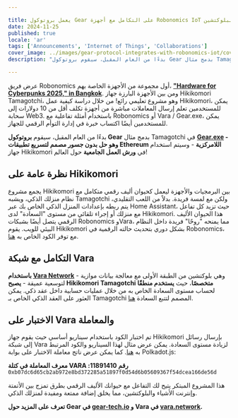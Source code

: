 ```yaml
---

title: يعمل بروتوكول Gear على التكامل مع أجهزة Robonomics IoT لتسريع استخدام وتعلم تقنية البلوكتشين.
date: 2024-11-25
published: true
locale: 'ar'
tags: ['Announcements', 'Internet of Things', 'Collaborations']
cover_image: ../images/gear-protocol-integrates-with-robonomics-iot/cover.webp
description: "بدءًا من العام المقبل، سيقوم بروتوكول Gear بدمج مثال Tamagotchi في Gear.exe - وهو حل بدون جسور مصمم لتسريع تطبيقات Ethereum اللامركزية - وسيتم استخدام جهاز Hikikomori في **ورش العمل الجامعية** حول العالم!"

---
```


عرض فريق Robonomics أول مجموعة من الأجهزة الخاصة بهم، **["Hardware for Cyberpunks 2025," in Bangkok](https://x.com/AIRA_Robonomics/status/1856724439439913110)**. ومن بين الأجهزة البارزة جهاز Hikikomori Tamagotchi، وهو مشروع تعليمي رائع! من خلال دراسة كيفية عمل Hikikomori، يمكن للمستخدمين تعلم إرسال المعاملات مباشرة من أجهزة تكلف أقل من 10 دولارات إلى سحابة Web3. باستخدام أمثلة تفاعلية مع Robonomics أو Vara / Gear.exe، يمكن للمستخدمين أيضًا اكتساب خبرة في إدارة التوأم الرقمي للجهاز.

بدءًا من العام المقبل، سيقوم **بروتوكول Gear** بدمج مثال Tamagotchi في **[Gear.exe](https://gear-tech.io/gear-exe) - وهو حل بدون جسور مصمم لتسريع تطبيقات Ethereum اللامركزية** - وسيتم استخدام جهاز Hikikomori في **ورش العمل الجامعية** حول العالم!

## نظرة عامة على Hikikomori

يجمع مشروع Hikikomori بين البرمجيات والأجهزة ليعمل كحيوان أليف رقمي متكامل مع نظام منزلك الذكي، ويشبه Tamagotchi ولكن مع لمسة فريدة. بدلاً من اللعب التقليدي، يتم ربطه بإعدادات المنزل الذكي الخاص بك عبر Home Assistant، حيث تزيد كل تفاعل مع منزلك أو إجراء تلقائي من مستوى "السعادة" لدى Hikikomori. هذا الحيوان الأليف الرقمي يتصل أيضًا بشبكات Robonomics وVara، مما يمنحه "روحًا" فريدة داخل النظام البيئي للويب. يقوم Hikikomori بشكل دوري بتحديث حالته الرقمية في Robonomics، مع توفر الكود الخاص به [هنا](https://github.com/airalab/hikikomori-tamagotchi/tree/only-robonomics/main).

## التكامل مع شبكة Vara

**باستخدام [Vara Network](https://vara.network)** - وهي بلوكتشين من الطبقة الأولى مع معالجة بيانات موازية لتوسعية عميقة - **يصبح Hikikomori Tamagotchi متخصصًا**، حيث **يستخدم منطقًا** لحساب مستوى السعادة الخاص به من خلال عمليات حسابية داخل عقد ذكي. يمكن العثور على العقد الذكي الخاص بـ Tamagotchi المصمم لتتبع السعادة [هنا](https://idea.gear-tech.io/programs/0x8e5f2de1fea16db5a65d4e64bca1f8a709585853749b3572ff15487db2146771?node=wss%3A%2F%2Ftestnet.vara.network).

## الاختبار على Vara والمعاملة

تم اختبار الكود باستخدام سيناريو أساسي حيث يقوم جهاز Hikikomori بإرسال رسائل إلى شبكة Vara لزيادة مستوى السعادة. يمكن عرض مثال لهذا السيناريو والكود المرتبط به [هنا](https://github.com/airalab/hikikomori-tamagotchi/tree/main/main). كما يمكن عرض ناتج معاملة الاختبار على بوابة Polkadot.js:

**معرف المعاملة في كتلة VARA رقم 11891410:**
`0xb07dc6d65cb2ab972e8bd372285a51897f0d54d6b05609367f54dcea166de56d`

هذا المشروع المبتكر يتيح لك التفاعل مع حيوانك الأليف الرقمي بطرق تمزج بين الأتمتة وإنترنت الأشياء والبلوكتشين، مما يخلق إضافة ممتعة ومفيدة لمنزلك الذكي.

**تعرف على المزيد حول Gear في [gear-tech.io](https://gear-tech.io) و Vara في [vara.network](https://vara.network).**